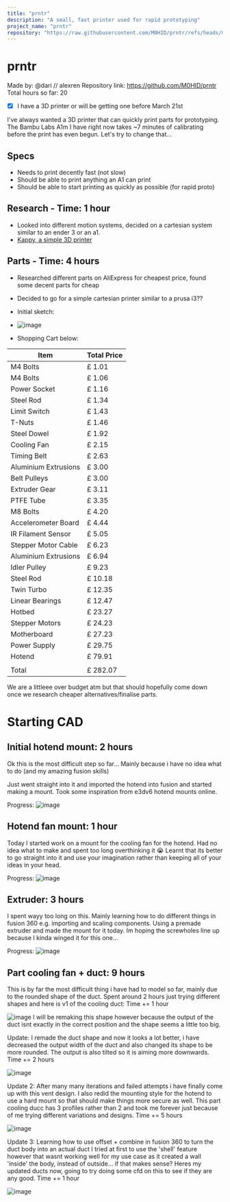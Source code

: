 ```yaml
---
title: "prntr"
description: "A small, fast printer used for rapid prototyping"
project_name: "prntr"
repository: "https://raw.githubusercontent.com/M0HID/prntr/refs/heads/main/design.md"
---
```

# prntr
Made by: @dari // alexren
Repository link: https://github.com/M0HID/prntr
Total hours so far: 20

- [x] I have a 3D printer or will be getting one before March 21st

I've always wanted a 3D printer that can quickly print parts for prototyping. The Bambu Labs A1m I have right now takes ~7 minutes of calibrating before the print has even begun. Let's try to change that...

## Specs
- Needs to print decently fast (not slow)
- Should be able to print anything an A1 can print
- Should be able to start printing as quickly as possible (for rapid proto)

## Research - Time: 1 hour
- Looked into different motion systems, decided on a cartesian system similar to an ender 3 or an a1.
- [Kappy, a simple 3D printer](https://www.google.com/url?sa=i&url=https%3A%2F%2Fwww.youtube.com%2Fwatch%3Fv%3DfQB077PBMZ0&psig=AOvVaw0-DsXJjWiAjD6cZEaGG2r8&ust=1738670582802000&source=images&cd=vfe&opi=89978449&ved=0CBcQjhxqFwoTCKDiuee6p4sDFQAAAAAdAAAAABAE)

## Parts - Time: 4 hours
- Researched different parts on AliExpress for cheapest price, found some decent parts for cheap
- Decided to go for a simple cartesian printer similar to a prusa i3??
- Initial sketch:
- ![image](https://github.com/user-attachments/assets/b0811393-5efd-439d-87b6-c3a57fc865ec)

- Shopping Cart below:


| Item                 | Total  Price    |
|----------------------|-----------------|
| M4 Bolts             |  £        1.01  |
| M4 Bolts             |  £        1.06  |
| Power Socket         |  £        1.16  |
| Steel Rod            |  £        1.34  |
| Limit Switch         |  £        1.43  |
| T-Nuts               |  £        1.46  |
| Steel Dowel          |  £        1.92  |
| Cooling Fan          |  £        2.15  |
| Timing Belt          |  £        2.63  |
| Aluminium Extrusions |  £        3.00  |
| Belt Pulleys         |  £        3.00  |
| Extruder Gear        |  £        3.11  |
| PTFE Tube            |  £        3.35  |
| M8 Bolts             |  £        4.20  |
| Accelerometer Board  |  £        4.44  |
| IR Filament Sensor   |  £        5.05  |
| Stepper Motor Cable  |  £        6.23  |
| Aluminium Extrusions |  £        6.94  |
| Idler Pulley         |  £        9.23  |
| Steel Rod            |  £     10.18    |
| Twin Turbo           |  £     12.35    |
| Linear Bearings      |  £     12.47    |
| Hotbed               |  £     23.27    |
| Stepper Motors       |  £     24.23    |
| Motherboard          |  £     27.23    |
| Power Supply         |  £     29.75    |
| Hotend               |  £     79.91    |
|                      |                 |
| Total                |  £  282.07      |


We are a littleee over budget atm but that should hopefully come down once we research cheaper alternatives/finalise parts.



# Starting CAD

## Initial hotend mount: 2 hours
Ok this is the most difficult step so far... Mainly because i have no idea what to do (and my amazing fusion skills)

Just went straight into it and imported the hotend into fusion and started making a mount. Took some inspiration from e3dv6 hotend mounts online.

Progress:
![image](https://github.com/user-attachments/assets/4fd18eb9-88f5-4aba-be0d-0b909c0debef)

## Hotend fan mount: 1 hour

Today I started work on a mount for the cooling fan for the hotend. Had no idea what to make and spent too long overthinking it :sob:
Learnt that its better to go straight into it and use your imagination rather than keeping all of your ideas in your head.

Progress:
![image](https://github.com/user-attachments/assets/7705d917-33b2-4436-bf3c-cbcdbf8c2eb4)

## Extruder: 3 hours

I spent wayy too long on this. Mainly learning how to do different things in fusion 360 e.g. importing and scaling components. Using a premade extruder and made the mount for it today. Im hoping the screwholes line up because I kinda winged it for this one...

Progress:
![image](https://github.com/user-attachments/assets/638ae73a-a623-49fe-aa5e-f5f60c905dd8)

## Part cooling fan + duct: 9 hours

This is by far the most difficult thing i have had to model so far, mainly due to the rounded shape of the duct. Spent around 2 hours just trying different shapes and here is v1 of the cooling duct: Time += 1 hour

![image](https://github.com/user-attachments/assets/29e03186-944a-46f8-bbf2-0930d4c9e20d)
I will be remaking this shape however because the output of the duct isnt exactly in the correct position and the shape seems a little too big.

Update: I remade the duct shape and now it looks a lot better, i have decreased the output width of the duct and also changed its shape to be more rounded. The output is also tilted so it is aiming more downwards. Time += 2 hours

![image](https://github.com/user-attachments/assets/a2de6761-0b82-495b-b77d-b459020dae20)

Update 2: After many many iterations and failed attempts i have finally come up with this vent design. I also redid the mounting style for the hotend to use a hard mount so that should make things more secure as well. This part cooling ducc has 3 profiles rather than 2 and took me forever just because of me trying different variations and designs. Time += 5 hours

![image](https://github.com/user-attachments/assets/cbc9b7e0-61d1-428a-b9fc-9713ca34061e)

Update 3: Learning how to use offset + combine in fusion 360 to turn the duct body into an actual duct
I tried at first to use the 'shell' feature however that wasnt working well for my use case as it created a wall 'inside' the body, instead of outside... if that makes sense?
Heres my updated ducts now, going to try doing some cfd on this to see if they are any good. Time += 1 hour

![image](https://github.com/user-attachments/assets/af9441ef-02d4-4dc8-91c3-59ec370dd3e9)

